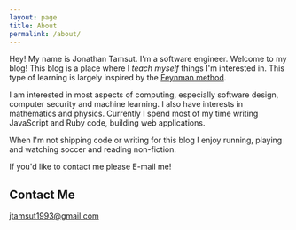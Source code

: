 ```yaml
---
layout: page
title: About
permalink: /about/
---
```


Hey! My name is Jonathan Tamsut. I'm a software engineer. Welcome to my blog! This
blog is a place where I *teach myself* things I'm interested in. This type of learning
is largely inspired by the [Feynman method](http://mattyford.com/blog/2014/1/23/the-feynman-technique-model).

I am interested in most aspects of computing, especially software design, computer security and machine learning. I also have interests in mathematics and physics. Currently I spend most of my time writing JavaScript and Ruby code, building web applications.

When I'm not shipping code or writing for this blog I enjoy running, playing and watching soccer and reading
non-fiction.

If you'd like to contact me please E-mail me!

## Contact Me

[jtamsut1993@gmail.com](mailto:jtamsut1993@gmail.com)
